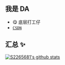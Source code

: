 ## 我是 DA

- 😋 底层打工仔
- [`CSDN`](https://blog.csdn.net/slavik_)

## 汇总 ✨

[![S2265681's github stats](https://github-readme-stats.vercel.app/api?username=DA&show_icons=true&theme=dark)](https://github.com/anuraghazra/github-readme-stats)
